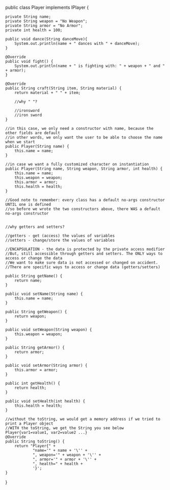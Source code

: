 public class Player implements IPlayer {

    private String name;
    private String weapon = "No Weapon";
    private String armor = "No Armor";
    private int health = 100;

    public void dance(String danceMove){
        System.out.println(name + " dances with " + danceMove);
    }

    @Override
    public void fight() {
        System.out.println(name + " is fighting with: " + weapon + " and " + armor);
    }

    @Override
    public String craft(String item, String material) {
        return material + " " + item;

        //why " "?

        //ironsword
        //iron sword
    }

    //in this case, we only need a constructor with name, because the other fields are default
    //in other words, we only want the user to be able to choose the name when we start
    public Player(String name) {
        this.name = name;
    }

    //in case we want a fully customized character on instantiation
    public Player(String name, String weapon, String armor, int health) {
        this.name = name;
        this.weapon = weapon;
        this.armor = armor;
        this.health = health;
    }

    //Good note to remember: every class has a default no-args constructor UNTIL one is defined
    //so before we wrote the two constructors above, there WAS a default no-args constructor


    //why getters and setters?

    //getters - get (access) the values of variables
    //setters - change/store the values of variables

    //ENCAPSULATION - the data is protected by the private access modifier
    //But, still accessible through getters and setters. The ONLY ways to access or change the data
    //We want to make sure data is not accessed or changed on accident.
    //There are specific ways to access or change data (getters/setters)

    public String getName() {
        return name;
    }

    public void setName(String name) {
        this.name = name;
    }

    public String getWeapon() {
        return weapon;
    }

    public void setWeapon(String weapon) {
        this.weapon = weapon;
    }

    public String getArmor() {
        return armor;
    }

    public void setArmor(String armor) {
        this.armor = armor;
    }

    public int getHealth() {
        return health;
    }

    public void setHealth(int health) {
        this.health = health;
    }

    //without the toString, we would get a memory address if we tried to print a Player object
    //WITH the toString, we get the String you see below Player{var1=value1, var2=value2 ...}
    @Override
    public String toString() {
        return "Player{" +
                "name='" + name + '\'' +
                ", weapon='" + weapon + '\'' +
                ", armor='" + armor + '\'' +
                ", health=" + health +
                '}';
    }
}